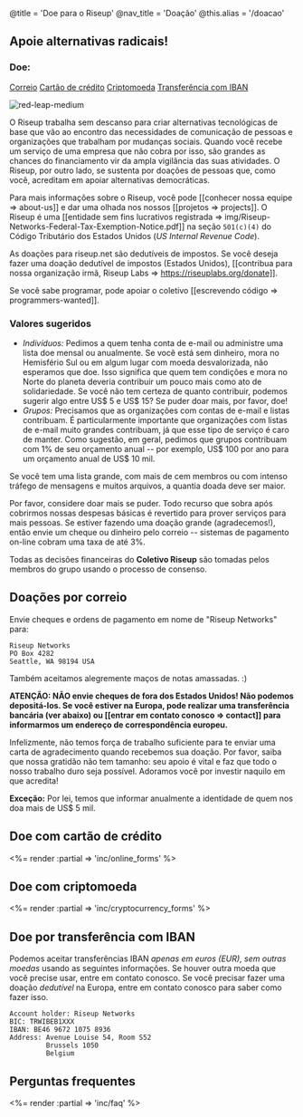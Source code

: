 @title = 'Doe para o Riseup'
@nav_title = 'Doação'
@this.alias = '/doacao'

## Apoie alternativas radicais!

### Doe:

<a class="btn btn-default" href="#doações-por-correio">Correio</a> <a class="btn btn-default" href="#doe-com-cartão-de-crédito">Cartão de crédito</a> <a class="btn btn-default" href="#doe-com-criptomoeda">Criptomoeda</a> <a class="btn btn-default" href="#doe-por-transferência-com-iban">Transferência com IBAN</a>

<p class="pull-right"><img class="image-right" src="img/red-leap-medium.jpg" alt="red-leap-medium"></p>

O Riseup trabalha sem descanso para criar alternativas tecnológicas de base que vão ao encontro das necessidades de comunicação de pessoas e organizações que trabalham por mudanças sociais. Quando você recebe um serviço de uma empresa que não cobra por isso, são grandes as chances do financiamento vir da ampla vigilância das suas atividades. O Riseup, por outro lado, se sustenta por doações de pessoas que, como você, acreditam em apoiar alternativas democráticas.

Para mais informações sobre o Riseup, você pode [[conhecer nossa equipe => about-us]] e dar uma olhada nos nossos [[projetos => projects]]. O Riseup é uma [[entidade sem fins lucrativos registrada => img/Riseup-Networks-Federal-Tax-Exemption-Notice.pdf]] na seção `501(c)(4)` do Código Tributário dos Estados Unidos (_US Internal Revenue Code_).

As doações para riseup.net são dedutíveis de impostos. Se você deseja fazer uma doação dedutível de impostos (Estados Unidos), [[contribua para nossa organização irmã, Riseup Labs => https://riseuplabs.org/donate]].

Se você sabe programar, pode apoiar o coletivo [[escrevendo código => programmers-wanted]].

### Valores sugeridos

* *Indivíduos:* Pedimos a quem tenha conta de e-mail ou administre uma lista doe mensal ou anualmente. Se você está sem dinheiro, mora no Hemisfério Sul ou em algum lugar com moeda desvalorizada, não esperamos que doe. Isso significa que quem tem condições e mora no Norte do planeta deveria contribuir um pouco mais como ato de solidariedade. Se você não tem certeza de quanto contribuir, podemos sugerir algo entre US$ 5 e US$ 15? Se puder doar mais, por favor, doe!
* *Grupos:* Precisamos que as organizações com contas de e-mail e listas contribuam. É particularmente importante que organizações com listas de e-mail muito grandes contribuam, já que esse tipo de serviço é caro de manter. Como sugestão, em geral, pedimos que grupos contribuam com 1% de seu orçamento anual -- por exemplo, US$ 100 por ano para um orçamento anual de US$ 10 mil.

Se você tem uma lista grande, com mais de cem membros ou com intenso tráfego de mensagens e muitos arquivos, a quantia doada deve ser maior.

Por favor, considere doar mais se puder. Todo recurso que sobra após cobrirmos nossas despesas básicas é revertido para prover serviços para mais pessoas. Se estiver fazendo uma doação grande (agradecemos!), então envie um cheque ou dinheiro pelo correio -- sistemas de pagamento on-line cobram uma taxa de até 3%.

Todas as decisões financeiras do **Coletivo Riseup** são tomadas pelos membros do grupo usando o processo de consenso.


## Doações por correio

Envie cheques e ordens de pagamento em nome de "Riseup Networks" para:

	Riseup Networks
	PO Box 4282
	Seattle, WA 98194 USA

Também aceitamos alegremente maços de notas amassadas. :)

**ATENÇÃO: NÃO envie cheques de fora dos Estados Unidos! Não podemos depositá-los. Se você estiver na Europa, pode realizar uma transferência bancária (ver abaixo) ou [[entrar em contato conosco => contact]] para informarmos um endereço de correspondência europeu.**

Infelizmente, não temos força de trabalho suficiente para te enviar uma carta de agradecimento quando recebemos sua doação. Por favor, saiba que nossa gratidão não tem tamanho: seu apoio é vital e faz que todo o nosso trabalho duro seja possível. Adoramos você por investir naquilo em que acredita! 

**Exceção:** Por lei, temos que informar anualmente a identidade de quem nos doa mais de US$ 5 mil.

## Doe com cartão de crédito

<%= render :partial => 'inc/online_forms' %>

## Doe com criptomoeda

<%= render :partial => 'inc/cryptocurrency_forms' %>

## Doe por transferência com IBAN

Podemos aceitar transferências IBAN *apenas em euros (EUR), sem outras moedas* usando as seguintes informações. Se houver outra moeda que você precise usar, entre em contato conosco. Se você precisar fazer uma doação *dedutível* na Europa, entre em contato conosco para saber como fazer isso. 

    Account holder: Riseup Networks
    BIC: TRWIBEB1XXX
    IBAN: BE46 9672 1075 8936
    Address: Avenue Louise 54, Room S52
             Brussels 1050
             Belgium

## Perguntas frequentes

<%= render :partial => 'inc/faq' %>
